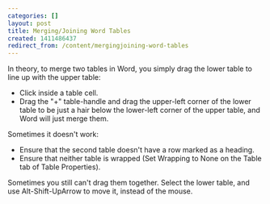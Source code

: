 ```yaml
---
categories: []
layout: post
title: Merging/Joining Word Tables
created: 1411486437
redirect_from: /content/mergingjoining-word-tables
---
```

In theory, to merge two tables in Word, you simply drag the lower table to line up with the upper table:

* Click inside a table cell.
* Drag the "+" table-handle and drag the upper-left corner of the lower table to be just a hair below the lower-left corner of the upper table, and Word will just merge them.

Sometimes it doesn't work:

* Ensure that the second table doesn't have a row marked as a heading.
* Ensure that neither table is wrapped (Set Wrapping to None on the Table tab of Table Properties).

Sometimes you still can't drag them together.  Select the lower table, and use Alt-Shift-UpArrow to move it, instead of the mouse.
